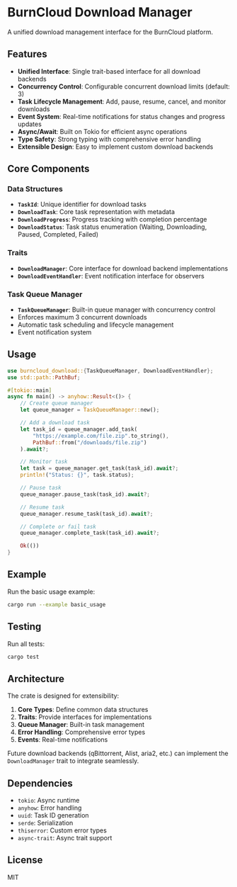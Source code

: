 # BurnCloud Download Manager

A unified download management interface for the BurnCloud platform.

## Features

- **Unified Interface**: Single trait-based interface for all download backends
- **Concurrency Control**: Configurable concurrent download limits (default: 3)
- **Task Lifecycle Management**: Add, pause, resume, cancel, and monitor downloads
- **Event System**: Real-time notifications for status changes and progress updates
- **Async/Await**: Built on Tokio for efficient async operations
- **Type Safety**: Strong typing with comprehensive error handling
- **Extensible Design**: Easy to implement custom download backends

## Core Components

### Data Structures

- **`TaskId`**: Unique identifier for download tasks
- **`DownloadTask`**: Core task representation with metadata
- **`DownloadProgress`**: Progress tracking with completion percentage
- **`DownloadStatus`**: Task status enumeration (Waiting, Downloading, Paused, Completed, Failed)

### Traits

- **`DownloadManager`**: Core interface for download backend implementations
- **`DownloadEventHandler`**: Event notification interface for observers

### Task Queue Manager

- **`TaskQueueManager`**: Built-in queue manager with concurrency control
- Enforces maximum 3 concurrent downloads
- Automatic task scheduling and lifecycle management
- Event notification system

## Usage

```rust
use burncloud_download::{TaskQueueManager, DownloadEventHandler};
use std::path::PathBuf;

#[tokio::main]
async fn main() -> anyhow::Result<()> {
    // Create queue manager
    let queue_manager = TaskQueueManager::new();

    // Add a download task
    let task_id = queue_manager.add_task(
        "https://example.com/file.zip".to_string(),
        PathBuf::from("/downloads/file.zip")
    ).await?;

    // Monitor task
    let task = queue_manager.get_task(task_id).await?;
    println!("Status: {}", task.status);

    // Pause task
    queue_manager.pause_task(task_id).await?;

    // Resume task
    queue_manager.resume_task(task_id).await?;

    // Complete or fail task
    queue_manager.complete_task(task_id).await?;

    Ok(())
}
```

## Example

Run the basic usage example:

```bash
cargo run --example basic_usage
```

## Testing

Run all tests:

```bash
cargo test
```

## Architecture

The crate is designed for extensibility:

1. **Core Types**: Define common data structures
2. **Traits**: Provide interfaces for implementations
3. **Queue Manager**: Built-in task management
4. **Error Handling**: Comprehensive error types
5. **Events**: Real-time notifications

Future download backends (qBittorrent, Alist, aria2, etc.) can implement the `DownloadManager` trait to integrate seamlessly.

## Dependencies

- `tokio`: Async runtime
- `anyhow`: Error handling
- `uuid`: Task ID generation
- `serde`: Serialization
- `thiserror`: Custom error types
- `async-trait`: Async trait support

## License

MIT